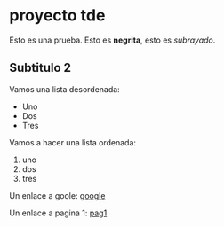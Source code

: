 # proyecto tde

Esto es una prueba. Esto es **negrita**, esto es *subrayado*. 

## Subtitulo 2

Vamos una lista desordenada:

* Uno
* Dos
* Tres

Vamos a hacer una lista ordenada:

1. uno
2. dos
3. tres

Un enlace a goole: [google](https://www.google.es)

Un enlace a pagina 1: [pag1](contenido/pagina1.md)
